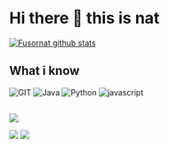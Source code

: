 # Hi there 👋 this is nat
[![Fusornat github stats](https://github-readme-stats.vercel.app/api?username=fusornat&show_icons=true&include_all_commits=true&theme=merko)](https://github.com/fusornat)
## What i know
![GIT](https://www.vectorlogo.zone/logos/git-scm/git-scm-icon.svg)
![Java](https://www.vectorlogo.zone/logos/java/java-icon.svg)
![Python](https://www.vectorlogo.zone/logos/python/python-icon.svg)
![javascript](https://www.vectorlogo.zone/logos/javascript/javascript-icon.svg)
##
![](https://github-profile-summary-cards.vercel.app/api/cards/profile-details?username=fusornat&theme=github_dark)
	<div>
		![](https://github-profile-summary-cards.vercel.app/api/cards/repos-per-language?username=fusornat&theme=github_dark)
		![](https://github-profile-summary-cards.vercel.app/api/cards/most-commit-language?username=fusornat&theme=github_dark)
	</div>
